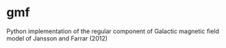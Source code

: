 gmf
===

Python implementation of the regular component of Galactic magnetic field model of Jansson and Farrar (2012)

